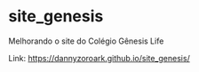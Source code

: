 # site_genesis
 Melhorando o site do Colégio Gênesis Life
 
 Link: https://dannyzoroark.github.io/site_genesis/
